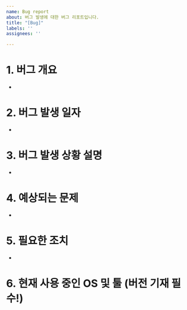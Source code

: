 ```yaml
---
name: Bug report
about: 버그 발생에 대한 버그 리포트입니다.
title: "[Bug]"
labels: ''
assignees: ''

---
```


# 1. 버그 개요
- 
# 2. 버그 발생 일자
- 
# 3. 버그 발생 상황 설명
-
# 4. 예상되는 문제
- 
# 5. 필요한 조치
-
# 6. 현재 사용 중인 OS 및 툴 (버전 기재 필수!)
